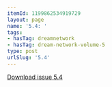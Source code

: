 ```yaml
---
itemId: 1199862534919729
layout: page
name: '5.4: '
tags:
- hasTag: dreamnetwork
- hasTag: dream-network-volume-5
type: post
urlSlug: '5.4'
---
```

<a href="files/pdfs/Volume_5/5.4-Dream-Network-Bulletin_Volume-5-Number-4.pdf" download="">Download issue 5.4</a>